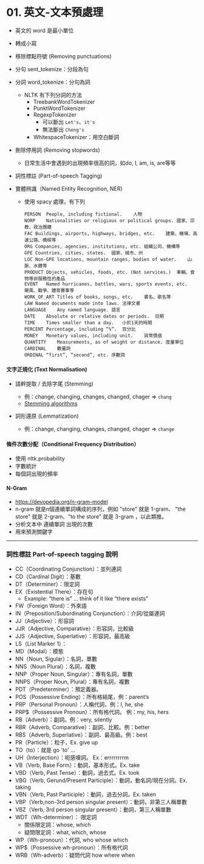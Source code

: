 # 01. 英文-文本預處理

- 英文的 word 是最小單位

- 轉成小寫

- 移除標點符號 (Removing punctuations)

- 分句 sent_tokenize：分段為句

- 分詞 word_tokenize：分句為詞
  - NLTK 有下列分詞的方法
    - TreebankWordTokenizer
    - PunktWordTokenizer
    - RegexpTokenizer
      - 可以斷出 `Let's`、`it's`
      - 無法斷出 `Cheng's` 
    - WhitespaceTokenizer：用空白斷詞
  
- 刪除停用詞 (Removing stopwords)
  - 日常生活中會遇到的出現頻率很高的詞，如do, I, am, is, are等等
  
- 詞性標註 (Part-of-speech Tagging)

- 實體辨識（Named Entity Recognition, NER)

  - 使用 spacy 處理，有下列

    ```
    PERSON	People, including fictional.	人物
    NORP	Nationalities or religious or political groups.	國家、宗教、政治團體
    FAC	Buildings, airports, highways, bridges, etc.	建築、機場、高速公路、橋樑等
    ORG	Companies, agencies, institutions, etc.	組織公司、機構等
    GPE	Countries, cities, states.	國家、城市、州
    LOC	Non-GPE locations, mountain ranges, bodies of water.	山脈、水體等
    PRODUCT	Objects, vehicles, foods, etc. (Not services.)	車輛、食物等非服務性的產品
    EVENT	Named hurricanes, battles, wars, sports events, etc.	颶風、戰爭、體育賽事等
    WORK_OF_ART	Titles of books, songs, etc.	書名、歌名等
    LAW	Named documents made into laws.	法律文書
    LANGUAGE	Any named language.	語言
    DATE	Absolute or relative dates or periods.	日期
    TIME	Times smaller than a day.	小於1天的時間
    PERCENT	Percentage, including “%”.	百分比
    MONEY	Monetary values, including unit.	貨幣價值
    QUANTITY	Measurements, as of weight or distance.	度量單位
    CARDINAL	數量詞
    ORDINAL	“first”, “second”, etc.	序數詞
    ```



#### 文字正規化 (Text Normalisation)

- 語幹提取 / 去除字尾 (Stemming)
  - 例：change, changing, changes, changed, chager => `chang`
  - [Stemming algorithms](https://www.geeksforgeeks.org/introduction-to-stemming/?ref=lbp)

- 詞形還原 (Lemmatization)

  - 例：change, changing, changes, changed, chager => `change`

  

#### 條件次數分配（Conditional Frequency Distribution）

- 使用 nltk.probability
- 字數統計
- 每個詞出現的頻率

#### N-Gram

- https://devopedia.org/n-gram-model
- n-gram 就是n個連續單詞構成的序列，例如 "store" 就是 1-gram、 "the store" 就是 2-gram、"to the store" 就是 3-gram ，以此類推。
- 分析文本中 連續單詞 出現的次數
- 用來預測關鍵字



----

### 詞性標註 Part-of-speech tagging 說明

- CC（Coordinating Conjunction）：並列連詞
- CD（Cardinal Digit）：基數
- DT（Determiner）：限定詞
- EX（Existential There）：存在句
  - Example: “there is” … think of it like “there exists”
- FW（Foreign Word）：外來語
- IN（Preposition/Subordinating Conjunction）：介詞/從屬連詞
- JJ（Adjective）：形容詞
- JJR（Adjective, Comparative）：形容詞，比較級
- JJS（Adjective, Superlative）：形容詞，最高級
- LS（List Marker 1）：
- MD（Modal）：模態
- NN（Noun, Sigular）：名詞，單數
- NNS（Noun Plural）：名詞，複數
- NNP（Proper Noun, Singular）：專有名詞，單數
- NNPS（Proper Noun, Plural）：專有名詞，複數
- PDT（Predeterminer）：預定義器。
- POS（Possessive Ending）：所有格結尾，例：parent’s
- PRP（Personal Pronoun）：人稱代詞，例：I, he, she
- PRP$（Possessive Pronoun）：所有格代詞。 例：my, his, hers
- RB（Adverb）：副詞。例：very, silently
- RBR（Adverb, Comparative）：副詞、比較。例：better
- RBS（Adverb, Superlative）：副詞、最高級。例：best
- PR（Particle）：粒子，Ex. give up
- TO（to）：就是 go 'to' ...
- UH（Interjection）：呃感嘆詞。 Ex：errrrrrrrm
- VB（Verb, Base Form）：動詞，基本形式。Ex. take
- VBD（Verb, Past Tense）：動詞，過去式。Ex. took
- VBG（Verb, Gerund/Present Participle）：動詞，動名詞/現在分詞。Ex. taking
- VBN（Verb, Past Participle）：動詞，過去分詞。Ex. taken
- VBP（Verb,non-3rd person singular present）：動詞，非第三人稱單數
- VBZ（Verb, 3rd person singular present）：動詞，第三人稱單數
- WDT（Wh-determiner）： 限定詞
  - 關係限定詞：whose, which
  - 疑問限定詞：what, which, whose
- WP（Wh-pronoun）：代詞, who whose which
- WP$（Possessive wh-pronoun）：所有格代詞
- WRB（Wh-adverb）：疑問代詞   how where when

